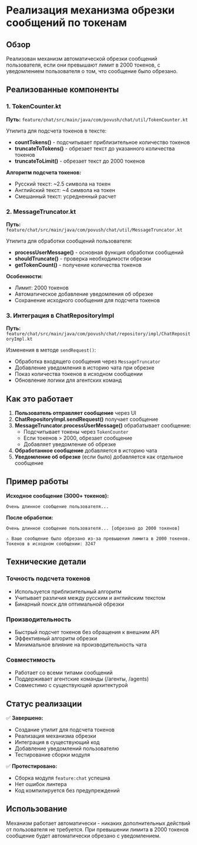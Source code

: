 # Реализация механизма обрезки сообщений по токенам

## Обзор

Реализован механизм автоматической обрезки сообщений пользователя, если они превышают лимит в 2000 токенов, с уведомлением пользователя о том, что сообщение было обрезано.

## Реализованные компоненты

### 1. TokenCounter.kt
**Путь:** `feature/chat/src/main/java/com/povush/chat/util/TokenCounter.kt`

Утилита для подсчета токенов в тексте:
- **countTokens()** - подсчитывает приблизительное количество токенов
- **truncateToTokens()** - обрезает текст до указанного количества токенов
- **truncateToLimit()** - обрезает текст до 2000 токенов

**Алгоритм подсчета токенов:**
- Русский текст: ~2.5 символа на токен
- Английский текст: ~4 символа на токен
- Смешанный текст: усредненный расчет

### 2. MessageTruncator.kt
**Путь:** `feature/chat/src/main/java/com/povush/chat/util/MessageTruncator.kt`

Утилита для обработки сообщений пользователя:
- **processUserMessage()** - основная функция обработки сообщений
- **shouldTruncate()** - проверка необходимости обрезки
- **getTokenCount()** - получение количества токенов

**Особенности:**
- Лимит: 2000 токенов
- Автоматическое добавление уведомления об обрезке
- Сохранение исходного сообщения для подсчета токенов

### 3. Интеграция в ChatRepositoryImpl
**Путь:** `feature/chat/src/main/java/com/povush/chat/repository/impl/ChatRepositoryImpl.kt`

Изменения в методе `sendRequest()`:
- Обработка входящего сообщения через `MessageTruncator`
- Добавление уведомления в историю чата при обрезке
- Показ количества токенов в исходном сообщении
- Обновление логики для агентских команд

## Как это работает

1. **Пользователь отправляет сообщение** через UI
2. **ChatRepositoryImpl.sendRequest()** получает сообщение
3. **MessageTruncator.processUserMessage()** обрабатывает сообщение:
   - Подсчитывает токены через `TokenCounter`
   - Если токенов > 2000, обрезает сообщение
   - Добавляет уведомление об обрезке
4. **Обработанное сообщение** добавляется в историю чата
5. **Уведомление об обрезке** (если было) добавляется как отдельное сообщение

## Пример работы

**Исходное сообщение (3000+ токенов):**
```
Очень длинное сообщение пользователя...
```

**После обработки:**
```
Очень длинное сообщение пользователя... [обрезано до 2000 токенов]

⚠️ Ваше сообщение было обрезано из-за превышения лимита в 2000 токенов. Токенов в исходном сообщении: 3247
```

## Технические детали

### Точность подсчета токенов
- Используется приблизительный алгоритм
- Учитывает различия между русским и английским текстом
- Бинарный поиск для оптимальной обрезки

### Производительность
- Быстрый подсчет токенов без обращения к внешним API
- Эффективный алгоритм обрезки
- Минимальное влияние на производительность чата

### Совместимость
- Работает со всеми типами сообщений
- Поддерживает агентские команды (/агенты, /agents)
- Совместимо с существующей архитектурой

## Статус реализации

✅ **Завершено:**
- Создание утилит для подсчета токенов
- Реализация механизма обрезки
- Интеграция в существующий код
- Добавление уведомлений пользователю
- Тестирование сборки модуля

✅ **Протестировано:**
- Сборка модуля `feature:chat` успешна
- Нет ошибок линтера
- Код компилируется без предупреждений

## Использование

Механизм работает автоматически - никаких дополнительных действий от пользователя не требуется. При превышении лимита в 2000 токенов сообщение будет автоматически обрезано с уведомлением.
